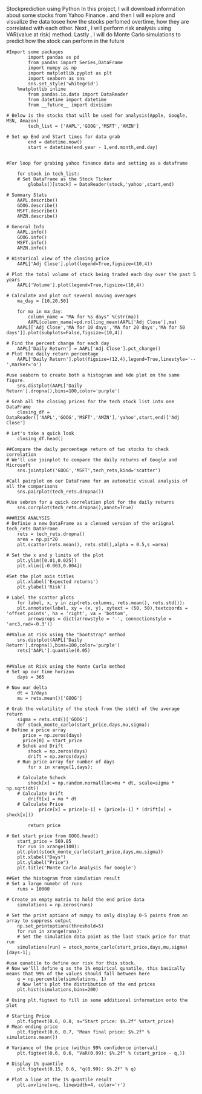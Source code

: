 Stockprediction using Python 
In this project, I will download information about some stocks from Yahoo Finance .
and then  I will explore and visualize the data tosee
how the stocks perfomed overtime, how they are correlated with each other.
Next , I will perform risk analysis using VAR(value at risk) method. 
Lastly , I will do Monte Carlo simulations to predict how the stock can perform in the future

	#Import some packages 
        	import pandas as pd
        	from pandas import Series,DataFrame
        	import numpy as np
        	import matplotlib.pyplot as plt
        	import seaborn as sns
        	sns.set_style('whitegrid')
	 	%matplotlib inline
        	from pandas.io.data import DataReader
        	from datetime import datetime
        	from __future__ import division

	# Below is the stocks that will be used for analysis(Apple, Google, MSN, Amazon)
        	tech_list = ['AAPL','GOOG','MSFT','AMZN']

	# Set up End and Start times for data grab
        	end = datetime.now()
        	start = datetime(end.year - 1,end.month,end.day)


	#For loop for grabing yahoo finance data and setting as a dataframe

		for stock in tech_list:   
    	# Set DataFrame as the Stock Ticker
    		globals()[stock] = DataReader(stock,'yahoo',start,end)
    
	# Summary Stats
		AAPL.describe()
		GOOG.describe()
		MSFT.describe()
		AMZN.describe()

	# General Info
		AAPL.info()
		GOOG.info()
		MSFT.info()
		AMZN.info()

	# Historical view of the closing price
		AAPL['Adj Close'].plot(legend=True,figsize=(10,4))

	# Plot the total volume of stock being traded each day over the past 5 years
		AAPL['Volume'].plot(legend=True,figsize=(10,4))

	# Calculate and plot out several moving averages
		ma_day = [10,20,50]

		for ma in ma_day:
    		column_name = "MA for %s days" %(str(ma))
    		AAPL[column_name]=pd.rolling_mean(AAPL['Adj Close'],ma)
		AAPL[['Adj Close','MA for 10 days','MA for 20 days','MA for 50 days']].plot(subplots=False,figsize=(10,4))

	# Find the percent change for each day
		AAPL['Daily Return'] = AAPL['Adj Close'].pct_change()
	# Plot the daily return percentage
		AAPL['Daily Return'].plot(figsize=(12,4),legend=True,linestyle='--',marker='o')

	#use seaborn to create both a histogram and kde plot on the same figure.
		sns.distplot(AAPL['Daily Return'].dropna(),bins=100,color='purple')

	# Grab all the closing prices for the tech stock list into one DataFrame
		closing_df = DataReader(['AAPL','GOOG','MSFT','AMZN'],'yahoo',start,end)['Adj Close']

	# Let's take a quick look
		closing_df.head()

	##Compare the daily percentage return of two stocks to check correlation 
	# We'll use joinplot to compare the daily returns of Google and Microsoft
		sns.jointplot('GOOG','MSFT',tech_rets,kind='scatter')

	#Call pairplot on our DataFrame for an automatic visual analysis of all the comparisons
		sns.pairplot(tech_rets.dropna())

	#Use sebron for a quick correlation plot for the daily returns
		sns.corrplot(tech_rets.dropna(),annot=True)

	###RISK ANALYSIS
	# Definie a new DataFrame as a clenaed version of the oriignal tech_rets DataFrame
		rets = tech_rets.dropna()
		area = np.pi*20
		plt.scatter(rets.mean(), rets.std(),alpha = 0.5,s =area)

	# Set the x and y limits of the plot 
		plt.ylim([0.01,0.025])
		plt.xlim([-0.003,0.004])

	#Set the plot axis titles
		plt.xlabel('Expected returns')
		plt.ylabel('Risk')

	# Label the scatter plots
		for label, x, y in zip(rets.columns, rets.mean(), rets.std()):
		plt.annotate(label, xy = (x, y), xytext = (50, 50),textcoords = 'offset points', ha = 'right', va = 'bottom',
        	arrowprops = dict(arrowstyle = '-', connectionstyle = 'arc3,rad=-0.3'))
        
	##Value at risk using the "bootstrap" method
		sns.distplot(AAPL['Daily Return'].dropna(),bins=100,color='purple')
		rets['AAPL'].quantile(0.05)


	##Value at Risk using the Monte Carlo method
	# Set up our time horizon
		days = 365

	# Now our delta
		dt = 1/days
		mu = rets.mean()['GOOG']

	# Grab the volatility of the stock from the std() of the average return
		sigma = rets.std()['GOOG']
		def stock_monte_carlo(start_price,days,mu,sigma):
   	# Define a price array
		  price = np.zeros(days)
		  price[0] = start_price
    	# Schok and Drift
    		shock = np.zeros(days)
    		drift = np.zeros(days)
    	# Run price array for number of days
    		for x in xrange(1,days):
        
        # Calculate Schock
        	shock[x] = np.random.normal(loc=mu * dt, scale=sigma * np.sqrt(dt))
        # Calculate Drift
        	drift[x] = mu * dt
        # Calculate Price
        		price[x] = price[x-1] + (price[x-1] * (drift[x] + shock[x]))
        
    		return price
   
	# Get start price from GOOG.head()
		start_price = 569.85
		for run in xrange(100):
		plt.plot(stock_monte_carlo(start_price,days,mu,sigma))
		plt.xlabel("Days")
		plt.ylabel("Price")  
		plt.title('Monte Carlo Analysis for Google')

	##Get the histogram from simulation result 
	# Set a large numebr of runs
		runs = 10000

	# Create an empty matrix to hold the end price data
		simulations = np.zeros(runs)

	# Set the print options of numpy to only display 0-5 points from an array to suppress output
		np.set_printoptions(threshold=5)
		for run in xrange(runs):    
    	# Set the simulation data point as the last stock price for that run
		simulations[run] = stock_monte_carlo(start_price,days,mu,sigma)[days-1];
  	
  	#use qunatile to define our risk for this stock.
	# Now we'lll define q as the 1% empirical qunatile, this basically means that 99% of the values should fall between here
		q = np.percentile(simulations, 1)
    	# Now let's plot the distribution of the end prices
		plt.hist(simulations,bins=200)

	# Using plt.figtext to fill in some additional information onto the plot

	# Starting Price
		plt.figtext(0.6, 0.8, s="Start price: $%.2f" %start_price)
	# Mean ending price
		plt.figtext(0.6, 0.7, "Mean final price: $%.2f" % simulations.mean())

	# Variance of the price (within 99% confidence interval)
		plt.figtext(0.6, 0.6, "VaR(0.99): $%.2f" % (start_price - q,))

	# Display 1% quantile
		plt.figtext(0.15, 0.6, "q(0.99): $%.2f" % q)

	# Plot a line at the 1% quantile result
		plt.axvline(x=q, linewidth=4, color='r')



